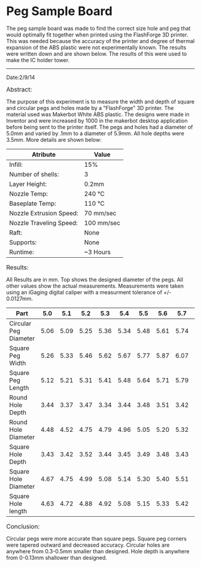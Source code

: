 <font size="6">Peg Sample Board</font>
------------------------------------------------------------------------------------------------------------------
The peg sample board was made to find the correct size hole and peg that would optimally fit together when printed 
using the FlashForge 3D printer.  This was needed because the accuracy of the printer and degree of thermal expansion
of the ABS plastic were not experimentally known.  The results were written down and are shown below.  The results of this 
were used to make the IC holder tower.

------------------------------------------------------------------------------------------------------------------
Date:2/9/14

<font size="3">Abstract:</font>

The purpose of this experiment is to measure the width and depth of square and circular pegs and holes made by a "FlashForge"
3D printer.  The material used was Makerbot White ABS plastic.  The designs were made in Inventor and were increased by 1000
in the makerbot desktop application before being sent to the printer itself.  The pegs and holes had a diameter of 5.0mm and 
varied by .1mm to a diameter of 5.9mm.  All hole depths were 3.5mm.  More details are shown below:

Atribute | Value             
------------------------|--------
Infill: | 15%
Number of shells: | 3
Layer Height: | 0.2mm
Nozzle Temp: | 240 °C
Baseplate Temp: | 110 °C
Nozzle Extrusion Speed: | 70 mm/sec
Nozzle Traveling Speed: | 100 mm/sec
Raft: | None
Supports: | None
Runtime: | ~3 Hours



<font size="3">Results:</font>

All Results are in mm.  Top shows the designed diameter of the pegs.  All other values show the actual measurements.
Measurements were taken using an iGaging digital caliper with a measurment tolerance of +/- 0.0127mm.

Part | 5.0|5.1|5.2|5.3|5.4|5.5|5.6|5.7|5.8|5.9|             
-----|----|---|---|---|---|---|---|---|---|---|
Circular Peg Diameter|5.06|5.09|5.25|5.36|5.34|5.48|5.61|5.74|5.79|5.95|
Square Peg Width|5.26|5.33|5.46|5.62|5.67|5.77|5.87|6.07|6.09|6.14|
Square Peg Length|5.12|5.21|5.31|5.41|5.48|5.64|5.71|5.79|5.92|6.20|
Round Hole Depth|3.44|3.37|3.47|3.34|3.44|3.48|3.51|3.42|3.43|3.65|
Round Hole Diameter|4.48|4.52|4.75|4.79|4.96|5.05|5.20|5.32|5.38|5.44|
Square Hole Depth|3.43|3.42|3.52|3.44|3.45|3.49|3.48|3.43|3.47|3.52|
Square Hole Diameter|4.67|4.75|4.99|5.08|5.14|5.30|5.40|5.51|5.48|5.68|
Square Hole length|4.63|4.72|4.88|4.92|5.08|5.15|5.33|5.42|5.47|5.62|

<font size="3">Conclusion:</font>

Circular pegs were more accurate than square pegs.  Square peg corners were tapered outward and decreased accuracy.  Circular holes are anywhere from 0.3-0.5mm smaller than designed.  Hole depth is anywhere from 0-0.13mm shallower than designed.







